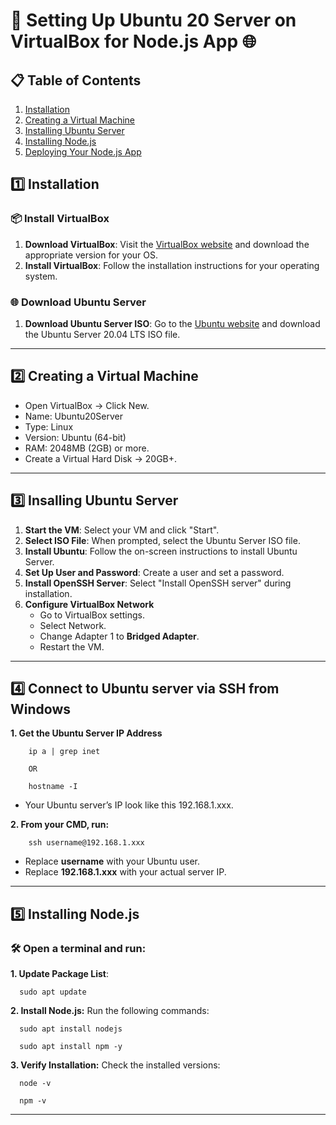 # 🐧 Setting Up Ubuntu 20 Server on VirtualBox for Node.js App 🌐

## 📋 Table of Contents
1. [Installation](#installation)
2. [Creating a Virtual Machine](#creating-a-virtual-machine)
3. [Installing Ubuntu Server](#installing-ubuntu-server)
4. [Installing Node.js](#installing-nodejs)
5. [Deploying Your Node.js App](#deploying-your-nodejs-app)


## 1️⃣ Installation

### 📦 Install VirtualBox
  1. **Download VirtualBox**: Visit the [VirtualBox website](https://hibbard.eu/install-ubuntu-virtual-box/) and download the appropriate version for your OS.
  2. **Install VirtualBox**: Follow the installation instructions for your operating system.

### 🌐 Download Ubuntu Server
  1. **Download Ubuntu Server ISO**: Go to the [Ubuntu website](https://releases.ubuntu.com/20.04/) and download the Ubuntu Server 20.04 LTS ISO file.

---

## 2️⃣ Creating a Virtual Machine
  - Open VirtualBox → Click New.
  - Name: Ubuntu20Server
  - Type: Linux
  - Version: Ubuntu (64-bit)
  - RAM: 2048MB (2GB) or more.
  - Create a Virtual Hard Disk → 20GB+.

---

## 3️⃣ Insalling Ubuntu Server 
  1. **Start the VM**: Select your VM and click "Start".
  2. **Select ISO File**: When prompted, select the Ubuntu Server ISO file.
  3. **Install Ubuntu**: Follow the on-screen instructions to install Ubuntu Server.
  4. **Set Up User and Password**: Create a user and set a password.
  5. **Install OpenSSH Server**: Select "Install OpenSSH server" during installation.
  6. **Configure VirtualBox Network**
     - Go to VirtualBox settings.
     - Select Network.
     - Change Adapter 1 to **Bridged Adapter**.
     - Restart the VM.

---

## 4️⃣ Connect to Ubuntu server via SSH from Windows

  **1. Get the Ubuntu Server IP Address**
           
        ip a | grep inet 

        OR
        
        hostname -I
          
  - Your Ubuntu server’s IP look like this 192.168.1.xxx.
  
  **2. From your CMD, run:**
  
        ssh username@192.168.1.xxx
        
  - Replace **username** with your Ubuntu user.
  - Replace **192.168.1.xxx** with your actual server IP.

---

## 5️⃣ Installing Node.js

### 🛠️ Open a terminal and run:
  **1. Update Package List**:
  
      sudo apt update
    
  **2. Install Node.js:** Run the following commands:
      
      sudo apt install nodejs
      
      sudo apt install npm -y

  **3. Verify Installation:** Check the installed versions:
      
      node -v
      
      npm -v
       
---













     
